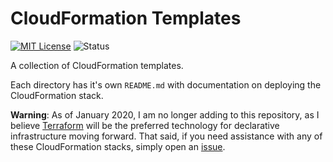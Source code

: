 # CloudFormation Templates

[![MIT License](https://img.shields.io/github/license/NickolasHKraus/cloudformation-templates?color=blue)](https://github.com/NickolasHKraus/cloudformation-templates/blob/master/LICENSE)
![Status](https://img.shields.io/static/v1?label=status&message=maintenance&color=blueviolet)

A collection of CloudFormation templates.

Each directory has it's own `README.md` with documentation on deploying the CloudFormation stack.

**Warning**: As of January 2020, I am no longer adding to this repository, as I believe [Terraform](https://www.terraform.io/) will be the preferred technology for declarative infrastructure moving forward. That said, if you need assistance with any of these CloudFormation stacks, simply open an [issue](https://github.com/NickolasHKraus/cloudformation-templates/issues).
